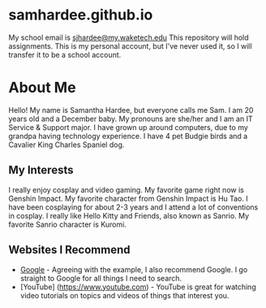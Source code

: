 # samhardee.github.io

My school email is sjhardee@my.waketech.edu
This repository will hold assignments.
This is my personal account, but I've never used it, so I will transfer it to be a school account.

# About Me
Hello! My name is Samantha Hardee, but everyone calls me Sam. I am 20 years old and a December baby. My pronouns are she/her and I am an IT Service & Support major. I have grown up around computers, due to my grandpa having technology experience. I have 4 pet Budgie birds and a Cavalier King Charles Spaniel dog.

## My Interests
I really enjoy cosplay and video gaming. My favorite game right now is Genshin Impact. My favorite character from Genshin Impact is Hu Tao. I have been cosplaying for about 2-3 years and I attend a lot of conventions in cosplay. I really like Hello Kitty and Friends, also known as Sanrio. My favorite Sanrio character is Kuromi.

## Websites I Recommend
- [Google](https://www.google.com) - Agreeing with the example, I also recommend Google. I go straight to Google for all things I need to search.
- [YouTube] (https://www.youtube.com) - YouTube is great for watching video tutorials on topics and videos of things that interest you.


